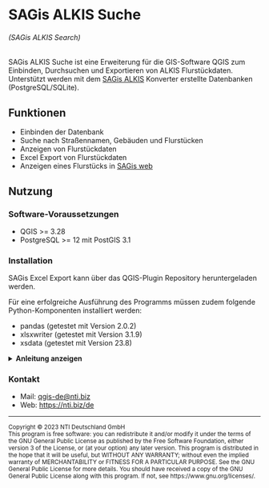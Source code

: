 # SAGis ALKIS Suche
###### (SAGis ALKIS Search)

SAGis ALKIS Suche ist eine Erweiterung für die GIS-Software QGIS zum Einbinden, Durchsuchen und Exportieren von ALKIS Flurstückdaten. \
Unterstützt werden mit dem [SAGis ALKIS](https://www.nti.biz/de/produkte/sagis-loesungen/sagis-alkis/) Konverter erstellte Datenbanken (PostgreSQL/SQLite).

## Funktionen

- Einbinden der Datenbank
- Suche nach Straßennamen, Gebäuden und Flurstücken
- Anzeigen von Flurstückdaten
- Excel Export von Flurstückdaten
- Anzeigen eines Flurstücks in [SAGis web](https://www.nti.biz/de/produkte/sagis-loesungen/sagis-web/)

## Nutzung

### Software-Voraussetzungen

- QGIS >= 3.28
- PostgreSQL >= 12 mit PostGIS 3.1

### Installation

SAGis Excel Export kann über das QGIS-Plugin Repository heruntergeladen werden.

Für eine erfolgreiche Ausführung des Programms müssen zudem folgende Python-Komponenten installiert werden:
- pandas (getestet mit Version 2.0.2)
- xlsxwriter (getestet mit Version 3.1.9)
- xsdata (getestet mit Version 23.8)

<details><summary><b>Anleitung anzeigen</b></summary>

1. Suchen Sie das Installationsverzeichnis von QGIS (Zumeist `C:\OSGeo4W\` oder `C:\Program Files\QGIS 3.*'`)

2. Im Verzeichnis befindet sich die _OSGeo4W-Shell_ (Datei mit dem Namen `OSGeo4W.bat`). Starten Sie die _OSGeo4W-Shell_ und führen Sie den folgenden Befehl im sich öffnenden Programm aus:

  ```sh
  o4w_env & python3 -m pip install pandas xlsxwriter xsdata
  ```
</details>

### Kontakt
- Mail: qgis-de@nti.biz
- Web: https://nti.biz/de
---

<sup>
Copyright © 2023 NTI Deutschland GmbH
</sup></br>
<sup>
This program is free software: you can redistribute it and/or modify
it under the terms of the GNU General Public License as published by
the Free Software Foundation, either version 3 of the License, or
(at your option) any later version.
</sup>
<sup>
This program is distributed in the hope that it will be useful,
but WITHOUT ANY WARRANTY; without even the implied warranty of
MERCHANTABILITY or FITNESS FOR A PARTICULAR PURPOSE.  See the
GNU General Public License for more details.
</sup>
<sup>
You should have received a copy of the GNU General Public License
along with this program.  If not, see https://www.gnu.org/licenses/.
</sup>